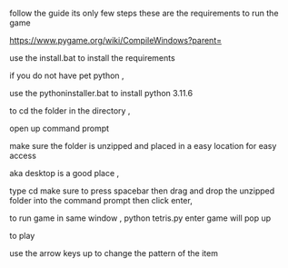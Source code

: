 follow the guide its only few steps 
these are the requirements to run the game 

https://www.pygame.org/wiki/CompileWindows?parent=

use the install.bat to install the requirements

if you do not have pet python ,

use the pythoninstaller.bat to install python 3.11.6

to cd the folder in the directory , 

open up command prompt 

make sure the folder is unzipped and placed in a easy location for easy access

aka desktop is a good place , 

type cd make sure to press spacebar then drag and drop the unzipped folder into the command prompt then click enter, 

to run game in same window , python tetris.py enter game will pop up 

to play 

use the arrow keys
up to change the pattern of the item
